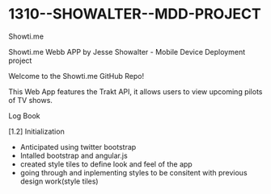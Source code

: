1310--SHOWALTER--MDD-PROJECT
============================

Showti.me

Showti.me Webb APP by Jesse Showalter - Mobile Device Deployment project

Welcome to the Showti.me GitHub Repo!

This Web App features the Trakt API, it allows users to view upcoming pilots of TV shows.

Log Book

[1.2] Initialization

- Anticipated using twitter bootstrap
- Intalled bootstrap and angular.js
- created style tiles to define look and feel of the app
- going through and inplementing styles to be consitent with previous design work(style tiles)
